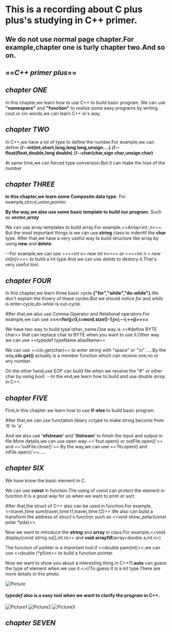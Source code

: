 # This is a recording about C plus plus's studying in C++ primer.

## We do not use normal page chapter.For example,chapter one is turly chapter two.And so on.

## ==*C++ primer plus*==


 ## *chapter ONE*
In this chapter,we learn how to use C++ to build basic program.
We can use **"namespace"** and **"function"** to realize some easy programs by writing cout or cin words,we can learn C++ io's way.

## *chapter TWO*
In C++,we have a lot of type to define the number.For example,we can define
**//--int(int,short,long,long long,unsign....)**
**//--float(float,double,long double)**
**//--char(char,sign char,unsign char)**

At same time,we can forced type conversion.But it can make the lose of the number

## *chapter THREE*
**In this chapter,we learn some Composite data type.**
For example,*strcut,union,pointer*.

**By the way,we also use some basic template to build our program.**
Such as ***vector*,*array***

We can use array templates to build array.For example,==*Array<int ,n>*==.
But the most important things is we can use **string** class to indentif the **char** type.
After that,we have a very useful way to build structure like array by using **new** and **delete**.

--For example,we can use ==*<<int *n= new int n>></int>*== or ==*<<int *n = new int[n]>></int>*== to build a int type.And we can use *delete* to destory it.That's very useful tool.

## *chapter FOUR*
In this chapter,we learn three basic cycle **{"for","while","do-while"}**.We don't explain the thoery of these cycles.But we should notice *for* and *while* is enter-cycle,*do-while* is out-cycle.

After that,we also use Comma Operator and Relational operators.For example,we can use **==<<for(j=0,i=word.size()-1;j<i;--i;++j)>>==**

We have two way to build type'other_name.One way is <<#define BYTE char>> that can replace char to BYTE when you want to use it.Other way we can use ==typedef typeName aliasName==

We can use ==cin.get(char)== to enter string with "space" or "\n" .....By the way,**cin.get()** actually is a member function which can receive one,no or any number.

On the other hand,use EOF can build file when we receive the "#" or other char by using bool.
--In the end,we learn how to build and use *double array* in C++.

## *chapter FIVE*
First,in this chapter we learn how to use **if-else** to build basic program.

After that,we can use functation libiary *cctype* to make string become from 'A' to 'a'.

And we also use **'ofstream'** and **'ifstream'** to finish the input and output in file.More details,we can use open way-=='fout.open() or outFile.open()'== and =='outFile.close()'==
By the way,we can use =='fin.open() and inFile.open()'==.....

## *chapter SIX*
We have know the basic element in C.

We can use **const** in function.The using of *const* can protect the element in function.It is a good way for us when we want to print or sort.

After that,the struct of C++ also can be used in function.For example,<<travel_time sum(travel_time t1,travel_time t2)>>.We also can build a transform the address of struct's function such as <<void show_polar(const polar *pda)>>.

Now we want to introduce the **string** and **array** in class.For example,<<void display(const string sa[],int n)>> and **void arrayfill**(array<double a,int n>)

The function of pointer is a important tool.if <<double pam(int)>>,we can use <<double (*pf)int>> to build a function pointer.

Now we want to show you about a interesting thing in C++11.**auto** can guess the type of element when we use it.<<auto a = 12 >>//To guess it is a int type.There are more details in this photo.


![Picture](https://github.com/Cyxuan0311/Cpp_Prime_Plus_/blob/master/cSIX/auto.png?raw=true)

#### ***typedef*** also is a easy tool when we want to clarify the program in C++.

![Picture1](https://github.com/Cyxuan0311/Cpp_Prime_Plus_/blob/master/cSIX/photo2.png?raw=true)
![Picture2](https://github.com/Cyxuan0311/Cpp_Prime_Plus_/blob/master/cSIX/photo3.png?raw=true)
![Picture3](https://github.com/Cyxuan0311/Cpp_Prime_Plus_/blob/master/cSIX/photo1.png?raw=true)
## *chapter SEVEN*